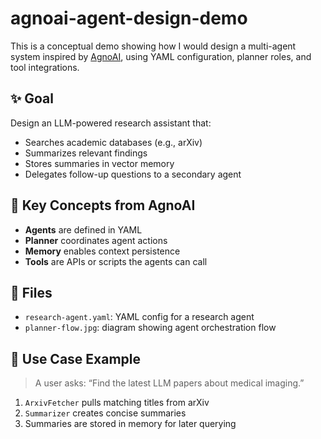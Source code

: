 # agnoai-agent-design-demo
This is a conceptual demo showing how I would design a multi-agent system inspired by [AgnoAI]([https://docs.agno.com/introduction]), using YAML configuration, planner roles, and tool integrations.

## ✨ Goal
Design an LLM-powered research assistant that:
- Searches academic databases (e.g., arXiv)
- Summarizes relevant findings
- Stores summaries in vector memory
- Delegates follow-up questions to a secondary agent

## 🧠 Key Concepts from AgnoAI
- **Agents** are defined in YAML
- **Planner** coordinates agent actions
- **Memory** enables context persistence
- **Tools** are APIs or scripts the agents can call

## 📁 Files
- `research-agent.yaml`: YAML config for a research agent
- `planner-flow.jpg`: diagram showing agent orchestration flow

## 🧪 Use Case Example
> A user asks: “Find the latest LLM papers about medical imaging.”
1. `ArxivFetcher` pulls matching titles from arXiv
2. `Summarizer` creates concise summaries
3. Summaries are stored in memory for later querying
